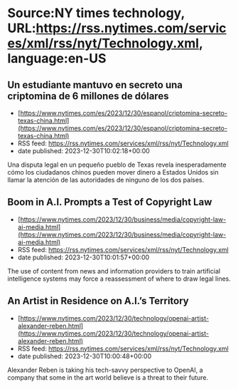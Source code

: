 # Source:NY times technology, URL:https://rss.nytimes.com/services/xml/rss/nyt/Technology.xml, language:en-US

## Un estudiante mantuvo en secreto una criptomina de 6 millones de dólares
 - [https://www.nytimes.com/es/2023/12/30/espanol/criptomina-secreto-texas-china.html](https://www.nytimes.com/es/2023/12/30/espanol/criptomina-secreto-texas-china.html)
 - RSS feed: https://rss.nytimes.com/services/xml/rss/nyt/Technology.xml
 - date published: 2023-12-30T10:02:18+00:00

Una disputa legal en un pequeño pueblo de Texas revela inesperadamente cómo los ciudadanos chinos pueden mover dinero a Estados Unidos sin llamar la atención de las autoridades de ninguno de los dos países.

## Boom in A.I. Prompts a Test of Copyright Law
 - [https://www.nytimes.com/2023/12/30/business/media/copyright-law-ai-media.html](https://www.nytimes.com/2023/12/30/business/media/copyright-law-ai-media.html)
 - RSS feed: https://rss.nytimes.com/services/xml/rss/nyt/Technology.xml
 - date published: 2023-12-30T10:01:57+00:00

The use of content from news and information providers to train artificial intelligence systems may force a reassessment of where to draw legal lines.

## An Artist in Residence on A.I.’s Territory
 - [https://www.nytimes.com/2023/12/30/technology/openai-artist-alexander-reben.html](https://www.nytimes.com/2023/12/30/technology/openai-artist-alexander-reben.html)
 - RSS feed: https://rss.nytimes.com/services/xml/rss/nyt/Technology.xml
 - date published: 2023-12-30T10:00:48+00:00

Alexander Reben is taking his tech-savvy perspective to OpenAI, a company that some in the art world believe is a threat to their future.

